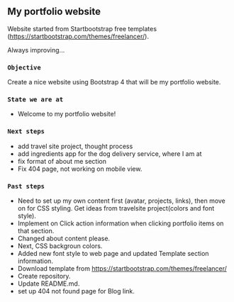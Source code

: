 
## My portfolio website

Website started from Startbootstrap free templates (https://startbootstrap.com/themes/freelancer/).

Always improving...

### `Objective`

Create a nice website using Bootstrap 4 that will be my portfolio website.


### `State we are at`
 - Welcome to my portfolio website!


### `Next steps`
 
 - add travel site project, thought process
 - add ingredients app for the dog delivery service, where I am at
 - fix format of about me section
 - Fix 404 page, not working on mobile view.


### `Past steps`

 - Need to set up my own content first (avatar, projects, links), then move on for CSS styling. Get ideas from travelsite project(colors and font style).
 - Implement on Click action information when clicking portfolio items on that section. 
 - Changed about content please.
 - Next, CSS backgroun colors.
 - Added new font style to web page and updated Template section information.
 - Download template from https://startbootstrap.com/themes/freelancer/
 - Create repository.
 - Update README.md.
 - set up 404 not found page for Blog link.
 


